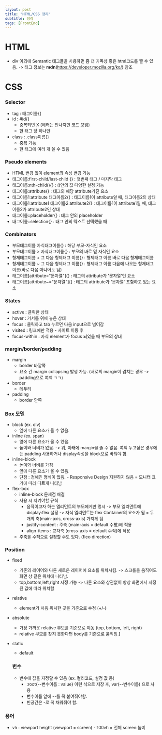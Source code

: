 ```yaml
---
layout: post
title: "HTML/CSS 정리"
subtitle: 정리
tags: [FrontEnd]
---
```


# HTML

- div 이외에 Semantic 태그들을 사용하면 좀 더 가독성 좋은 html코드를 짤 수 있음. -> 태그 정보는 **mdn**(https://developer.mozilla.org/ko/) 참조

# CSS

### Selector

- tag : 태그이름{}
- id : #id{}
  - 중복되면 X (에러는 안나지만 코드 꼬임)
  - 한 태그 당 하나만
- class : .class이름{}
  - 중복 가능
  - 한 태그에 여러 개 쓸 수 있음

### Pseudo elements

- HTML 변경 없이 element의 속성 변경 가능
- 태그이름:first-child/last-child {} : 첫번째 태그 / 마지막 태그
- 태그이름:nth-child(){} : ()안의 값 다양한 설정 가능
- 태그이름:attribute{} : 태그의 해당 attribute가진 요소
- 태그이름1:attribute 태그이름2{} : 태그이름1이 attribute일 때, 태그이름2의 상태
- 태그이름1:attribute1 태그이름2:attribute2{} : 태그이름1이 attribute1일 때, 태그이름2가 attribute2인 상태
- 태그이름::placeholder{} : 태그 안의 placeholder
- 태그이름::selection{} : 태그 안의 텍스트 선택했을 때

### Combinators

- 부모태그이름 자식태그이름{} : 해당 부모-자식인 요소
- 부모태그이름 > 자식태그이름{} : 부모의 바로 밑 자식인 요소
- 형제태그이름 + 그 다음 형제태그 이름{} : 형제태그 이름 바로 다음 형제태그이름
- 형제태그이름 ~ 그 다음 형제태그 이름{} : 형제태그 이름 다음에 나오는 형제태그이름(바로 다음 아니어도 됨)
- 태그이름[attribute="문자열"]{} : 태그의 attribute가 '문자열'인 요소
- 태그이름[attribute~="문자열"]{} : 태그의 attribute가 '문자열' 포함하고 있는 요소

### States

- active : 클릭한 상태
- hover : 커서를 위에 놓은 상태
- focus : 클릭하고 tab 누르면 다음 input으로 넘어감
- visited : 링크에만 적용 - 사이트 이동 후
- focus-within : 자식 element가 focus 되었을 때 부모의 상태

### margin/border/padding

- margin
  - border 바깥쪽
  - 요소 간 margin collapsing 발생 가능. (서로의 margin이 겹치는 경우 -> padding으로 여백 ㄱㄱ)
- border
  - 테두리
- padding
  - border 안쪽

### Box 모델

- block (ex. div)
  - 옆에 다른 요소가 올 수 없음.
- inline (ex. span)
  - 옆에 다른 요소가 올 수 있음.
  - 높이와 너비가 없음. -> 위, 아래에 margin을 줄 수 없음. 여백 두고싶은 경우에는 padding 사용하거나 display속성을 block으로 바꿔야 함.
- inline-block
  - 높이와 너비를 가짐
  - 옆에 다른 요소가 올 수 있음.
  - 단점 : 정해진 형식이 없음. - Responsive Design 지원하지 않음 = 모니터 크기에 따라 다르게 나타남
- flex-box
  - inline-block 문제점 해결
  - 사용 시 지켜야할 규칙
    - 움직이고자 하는 엘리먼트의 부모에게만 명시 -> 부모 엘리먼트에 display:flex 설정 -> 자식 엘리먼트는 flex Container의 요소가 됨 = 두 개의 축(main-axis, cross-axis) 가지게 됨
    - justify-content : 주축 (main-axis = default 수평)에 적용
    - align-items : 교차축 (cross-axis = default 수직)에 적용
  - 주축을 수직으로 설정할 수도 있다. (flex-direction)

### Position

- fixed
  - 기존의 레이어와 다른 새로운 레이어에 요소를 위치시킴. -> 스크롤을 움직여도 화면 상 같은 위치에 나타남.
  - top,bottom,left,right 지정 가능 -> 다른 요소와 상관없이 항상 화면에서 지정된 값에 따라 위치함
- relative
  - element가 처음 위치한 곳을 기준으로 수정 (+/-)
- absolute
  - 가장 가까운 relative 부모를 기준으로 이동 (top, bottom, left, right)
  - relative 부모를 찾지 못한다면 body를 기준으로 움직임.]
- static

  - default

  ### 변수

  - 변수에 값을 지정할 수 있음 (ex. 컬러코드, 설정 값 등)
    - :root{--변수이름 : value} 이런 식으로 저장 후, var(--변수이름) 으로 사용
    - 변수이름 앞에 --를 꼭 붙여줘야함.
    - 빈공간은 -로 꼭 채워줘야 함.

### 용어

- vh : viewport height (viewport = screen) - 100vh = 전체 screen 높이
